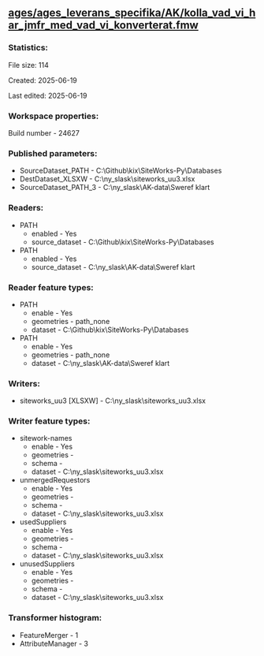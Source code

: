 ﻿## [ages/ages_leverans_specifika/AK/kolla_vad_vi_har_jmfr_med_vad_vi_konverterat.fmw](https://github.com/kicki58/kix_working_dir/blob/master/ages/ages_leverans_specifika/AK/kolla_vad_vi_har_jmfr_med_vad_vi_konverterat.fmw)

### Statistics:
File size: 114

Created: 2025-06-19

Last edited: 2025-06-19


### Workspace properties:
Build number    - 24627

### Published parameters:
*  SourceDataset_PATH    -   C:\Github\kix\SiteWorks-Py\Databases
*  DestDataset_XLSXW    -   C:\ny_slask\siteworks_uu3.xlsx
*  SourceDataset_PATH_3    -   C:\ny_slask\AK-data\Sweref klart

### Readers:
*  PATH
    * enabled    -  Yes
    * source_dataset    -   C:\Github\kix\SiteWorks-Py\Databases
*  PATH
    * enabled    -  Yes
    * source_dataset    -   C:\ny_slask\AK-data\Sweref klart

### Reader feature types:
*  PATH
    * enable - Yes
    * geometries - path_none
    * dataset - C:\Github\kix\SiteWorks-Py\Databases
*  PATH
    * enable - Yes
    * geometries - path_none
    * dataset - C:\ny_slask\AK-data\Sweref klart


### Writers:
*  siteworks_uu3 [XLSXW]    -   C:\ny_slask\siteworks_uu3.xlsx

### Writer feature types:
*  sitework-names
    * enable - Yes
    * geometries - 
    * schema - 
    * dataset - C:\ny_slask\siteworks_uu3.xlsx
*  unmergedRequestors
    * enable - Yes
    * geometries - 
    * schema - 
    * dataset - C:\ny_slask\siteworks_uu3.xlsx
*  usedSuppliers
    * enable - Yes
    * geometries - 
    * schema - 
    * dataset - C:\ny_slask\siteworks_uu3.xlsx
*  unusedSuppliers
    * enable - Yes
    * geometries - 
    * schema - 
    * dataset - C:\ny_slask\siteworks_uu3.xlsx

### Transformer histogram:
*  FeatureMerger    -   1
*  AttributeManager    -   3

